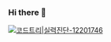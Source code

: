 ### Hi there 👋
[![코드트리|실력진단-12201746](https://banner.codetree.ai/v1/banner/12201746)](https://www.codetree.ai/profiles/12201746)
<!--
**s0613/s0613** is a ✨ _special_ ✨ repository because its `README.md` (this file) appears on your GitHub profile.

Here are some ideas to get you started:

- 🔭 I’m currently working on ...
- 🌱 I’m currently learning ...
- 👯 I’m looking to collaborate on ...
- 🤔 I’m looking for help with ...
- 💬 Ask me about ...
- 📫 How to reach me: ...
- 😄 Pronouns: ...
- ⚡ Fun fact: ...
-->
